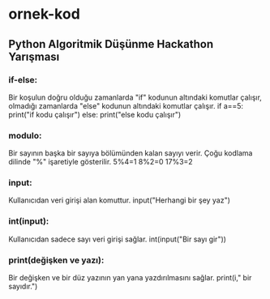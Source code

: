 # ornek-kod
## Python Algoritmik Düşünme Hackathon Yarışması
### if-else:
Bir koşulun doğru olduğu zamanlarda "if" kodunun altındaki komutlar çalışır, olmadığı zamanlarda "else" kodunun altındaki komutlar çalışır.
if a==5:
  print("if kodu çalışır")
else:
  print("else kodu çalışır")

### modulo:
Bir sayının başka bir sayıya bölümünden kalan sayıyı verir. Çoğu kodlama dilinde "%" işaretiyle gösterilir.
5%4=1
8%2=0
17%3=2

### input:
Kullanıcıdan veri girişi alan komuttur.
input("Herhangi bir şey yaz")

### int(input):
Kullanıcıdan sadece sayı veri girişi sağlar.
int(input("Bir sayı gir"))

### print(değişken ve yazı):
Bir değişken ve bir düz yazının yan yana yazdırılmasını sağlar.
print(i," bir sayıdır.")
